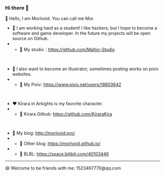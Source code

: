 ### Hi there 👋

<!--
**Morlvoid/Morlvoid** is a ✨ _special_ ✨ repository because its `README.md` (this file) appears on your GitHub profile.

Here are some ideas to get you started:

- 🔭 I’m currently working on ...
- 🌱 I’m currently learning ...
- 👯 I’m looking to collaborate on ...
- 🤔 I’m looking for help with ...
- 💬 Ask me about ...
- 📫 How to reach me: ...
- 😄 Pronouns: ...
- ⚡ Fun fact: ...
-->

👋 Hello, I am Morlvoid. You can call me Mor. 
<br>

- 🌱 I am working hard as a student! I like hackers, but I hope to become a software and game developer. In the future my projects will be open source on Github.
- -  🤔 My studio：https://github.com/Maltor-Studio

<br>

- 🌱 I also want to become an illustrator, sometimes posting works on pixiv websites.
- -  💬 My Pixiv: https://www.pixiv.net/users/18803642
<br>

- ❤ Kirara in Arkights is my favorite character.
-  - 💬 Kirara Github: https://github.com/KiraraKira
<br>

- 💬 My blog: http://morlvoid.pro/
-  - 💬 Other blog: https://morlvoid.github.io/
-  - 💬 BLBL: https://space.bilibili.com/40103446

<hr>
😄 Welcome to be friends with me: 1523467770@qq.com

